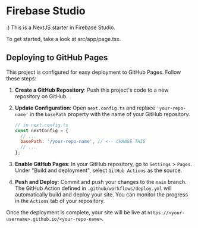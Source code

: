 # Firebase Studio
:)
This is a NextJS starter in Firebase Studio.

To get started, take a look at src/app/page.tsx.

## Deploying to GitHub Pages

This project is configured for easy deployment to GitHub Pages. Follow these steps:

1.  **Create a GitHub Repository**: Push this project's code to a new repository on GitHub.

2.  **Update Configuration**: Open `next.config.ts` and replace `'your-repo-name'` in the `basePath` property with the name of your GitHub repository.
    
    ```javascript
    // in next.config.ts
    const nextConfig = {
      // ...
      basePath: '/your-repo-name', // <-- CHANGE THIS
      // ...
    };
    ```

3.  **Enable GitHub Pages**: In your GitHub repository, go to `Settings` > `Pages`. Under "Build and deployment", select `GitHub Actions` as the source.

4.  **Push and Deploy**: Commit and push your changes to the `main` branch. The GitHub Action defined in `.github/workflows/deploy.yml` will automatically build and deploy your site. You can monitor the progress in the `Actions` tab of your repository.

Once the deployment is complete, your site will be live at `https://<your-username>.github.io/<your-repo-name>`.
